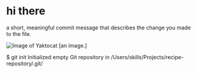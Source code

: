 # hi there 




 a short, meaningful commit message that describes the change you made to the file.
 
 
 
 ![Image of Yaktocat](https://octodex.github.com/images/yaktocat.png)
 [an image.]



$ git init
Initialized empty Git repository in /Users/skills/Projects/recipe-repository/.git/
